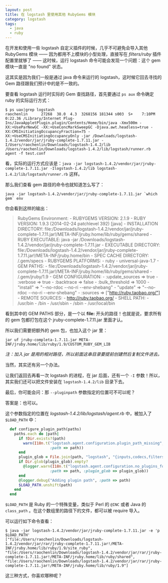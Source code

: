 ```yaml
---
layout: post
title: 在 logstash 里使用其他 RubyGems 模块
category: logstash
tags:
  - java
  - ruby
---
```


在开发和使用一些 logstash 自定义插件的时候，几乎不可避免会导入其他 RubyGems 模块 —— 因为都用不上模块的小型处理，直接写在 *filters/ruby* 插件配置里就够了 —— 这时候，运行 logstash 命令可能会发现一个问题：这个 gem 模块一直是 "no found" 状态。

这其实是因为我们一般是通过 java 命令来运行的 logstash，这时候它回去寻找的 Gem 路径跟我们预计中的是不一致的。

要查看 logstash 运行时实际的 Gem 查找路径，首先要通过 `ps aux` 命令确定 ruby 的实际运行方式：

    $ ps uax|grep logstash
    raochenlin      27268  38.0  4.3  3268156 181344 s003  S+    7:10PM   0:22.36 /Library/Internet Plug-Ins/JavaAppletPlugin.plugin/Contents/Home/bin/java -Xmx500m -XX:+UseParNewGC -XX:+UseConcMarkSweepGC -Djava.awt.headless=true -XX:CMSInitiatingOccupancyFraction=75 -XX:+UseCMSInitiatingOccupancyOnly -jar /Downloads/logstash-1.4.2/vendor/jar/jruby-complete-1.7.11.jar -I/Users/raochenlin/Downloads/logstash-1.4.2/lib /Users/raochenlin/Downloads/logstash-1.4.2/lib/logstash/runner.rb agent -f test.conf

看，实际的运行方式应该是：`java -jar logstash-1.4.2/vendor/jar/jruby-complete-1.7.11.jar -Ilogstash-1.4.2/lib logstash-1.4.2/lib/logstash/runner.rb` 这样。

那么我们查看 gem 路径的命令也就知道怎么写了：

    java -jar logstash-1.4.2/vendor/jar/jruby-complete-1.7.11.jar `which gem` env

你会看到这样的输出：

>    RubyGems Environment:
>      - RUBYGEMS VERSION: 2.1.9
>      - RUBY VERSION: 1.9.3 (2014-02-24 patchlevel 392) [java]
>      - INSTALLATION DIRECTORY: file:/Downloads/logstash-1.4.2/vendor/jar/jruby-complete-1.7.11.jar!/META-INF/jruby.home/lib/ruby/gems/shared
>      - RUBY EXECUTABLE: java -jar /Downloads/logstash-1.4.2/vendor/jar/jruby-complete-1.7.11.jar
>      - EXECUTABLE DIRECTORY: file:/Downloads/logstash-1.4.2/vendor/jar/jruby-complete-1.7.11.jar!/META-INF/jruby.home/bin
>      - SPEC CACHE DIRECTORY: /.gem/specs
>      - RUBYGEMS PLATFORMS:
>        - ruby
>        - universal-java-1.7
>      - GEM PATHS:
>         - file:/Downloads/logstash-1.4.2/vendor/jar/jruby-complete-1.7.11.jar!/META-INF/jruby.home/lib/ruby/gems/shared
>         - /.gem/jruby/1.9
>      - GEM CONFIGURATION:
>         - :update_sources => true
>         - :verbose => true
>         - :backtrace => false
>         - :bulk_threshold => 1000
>         - "install" => "--no-rdoc --no-ri --env-shebang"
>         - "update" => "--no-rdoc --no-ri --env-shebang"
>         - :sources => ["http://ruby.taobao.org/"]
>      - REMOTE SOURCES:
>         - http://ruby.taobao.org/
>      - SHELL PATH:
>         - /usr/bin
>         - /bin
>         - /usr/sbin
>         - /sbin
>         - /usr/local/bin

看到其中的 GEM PATHS 部分，是一个以 **file:** 开头的路径！也就是说，要求所有的 gem 包都打包在这个 jruby-complete-1.7.11.jar 里面才认。

所以我们需要把额外的 gem 包，也加入这个 jar 里：

    jar uf jruby-completa-1.7.11.jar META-INF/jruby.home/lib/ruby/1.9/CUSTOM_RUBY_GEM_LIB

*注：加入 jar 是用的相对路径，所以前面这串目录要提前创建然后复制文件进去。*

当然，其实还有另一个办法。

让我们返回去再看一次 logstash 的进程，在 jar 后面，还有一个 `-I` 参数！所以，其实我们还可以把文件安装在 `logstash-1.4.2/lib` 目录下去。

最后，你可能会问：那 `--pluginpath` 参数指定的位置可不可以呢？

答案是：也可以。

这个参数指定的位置在 *logstash-1.4.2/lib/logstash/agent.rb* 中，被加入了 `$LOAD_PATH` 中：

```ruby
  def configure_plugin_path(paths)
    paths.each do |path|
      if !Dir.exists?(path)
        warn(I18n.t("logstash.agent.configuration.plugin_path_missing",
                    :path => path))
      end
      plugin_glob = File.join(path, "logstash", "{inputs,codecs,filters,outputs}", "*.rb")
      if Dir.glob(plugin_glob).empty?
        @logger.warn(I18n.t("logstash.agent.configuration.no_plugins_found",
                    :path => path, :plugin_glob => plugin_glob))
      end
      @logger.debug("Adding plugin path", :path => path)
      $LOAD_PATH.unshift(path)
    end
  end
```

`$LOAD_PATH` 是 Ruby 的一个特殊变量，类似于 Perl 的 `@INC` 或者 Java 的 `class_path` 。在这个数组里的路径下的文件，都可以被 require 导入。

可以运行如下命令查看：

    $ java -jar logstash-1.4.2/vendor/jar/jruby-complete-1.7.11.jar -e 'p $LOAD_PATH'
    ["file:/Users/raochenlin/Downloads/logstash-1.4.2/vendor/jar/rar/jruby-complete-1.7.11.jar!/META-INF/jruby.home/lib/ruby/1.9/site_ruby", "file:/Users/raochenlin/Downloads/logstash-1.4.2/vendor/jar/rar/jruby-complete-1.7.11.jar!/META-INF/jruby.home/lib/ruby/shared", "file:/Users/raochenlin/Downloads/logstash-1.4.2/vendor/jar/rar/jruby-complete-1.7.11.jar!/META-INF/jruby.home/lib/ruby/1.9"]

这三种方式，你喜欢哪种呢？
